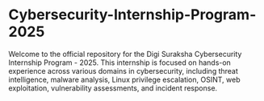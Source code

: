 # Cybersecurity-Internship-Program-2025
Welcome to the official repository for the Digi Suraksha Cybersecurity Internship Program - 2025.
This internship is focused on hands-on experience across various domains in cybersecurity, including threat intelligence, malware analysis, Linux privilege escalation, OSINT, web exploitation, vulnerability assessments, and incident response.

